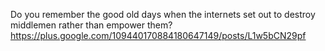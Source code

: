 Do you remember the good old days when the internets set out to destroy middlemen rather than empower them? https://plus.google.com/109440170884180647149/posts/L1w5bCN29pf